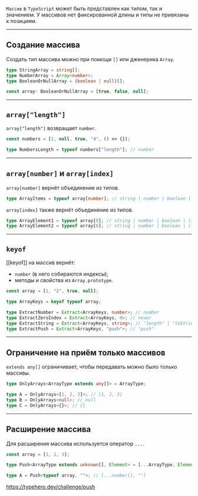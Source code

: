
`Массив` в `TypeScript` может быть представлен как типом, так и значением. У массивов нет фиксированной длины и типы не привязаны к позициям.

---
## Создание массива

Создать тип массива можно при помощи `[]` или дженерика `Array`.

```ts
type StringArray = string[];
type NumberArray = Array<number>;
type BooleanOrNullArray = (boolean | null)[];

const array: BooleanOrNullArray = [true, false, null];
```

---
## `array["length"]`

`array["length"]` возвращает `number`.

```ts
const numbers = [1, null, true, "4", () => {}];

type NumbersLength = typeof numbers["length"]; // number
```

---
## `array[number]` и `array[index]`

`array[number]` вернёт объединение из типов.

```ts
type ArrayItems = typeof array[number]; // string | number | boolean | (() => void) | null
```

`array[index]` также вернёт объединение из типов.

```ts
type ArrayElement1 = typeof array[0]; // string | number | boolean | (() => void) | null
type ArrayElement2 = typeof array[8]; // string | number | boolean | (() => void) | null
```

---
## `keyof`

[[keyof]] на массив вернёт:

- `number` (в него собираются индексы);
- методы и свойства из `Array.prototype`.

```ts
const array = [1, "2", true, null];

type ArrayKeys = keyof typeof array;

type ExtractNumber = Extract<ArrayKeys, number>; // number
type ExtractZeroIndex = Extract<ArrayKeys, 0>; // never
type ExtractString = Extract<ArrayKeys, string>; // "length" | "toString" | "toLocaleString" | "pop"
type ExtractPush = Extract<ArrayKeys, "push">; // "push"
```

---
## Ограничение на приём только массивов

`extends any[]` ограничивает, чтобы передавать можно было только массивы.

```ts
type OnlyArrays<ArrayType extends any[]> = ArrayType;

type A = OnlyArrays<[1, 2, 3]>; // [1, 2, 3]
type B = OnlyArrays<null>; // null
type C = OnlyArrays<{}>; // {}
```

---
## Расширение массива

Для расширения массива используется оператор `...`.

```ts
const array = [1, 2, 3];

type Push<ArrayType extends unknown[], Element> = [...ArrayType, Element];

type A = Push<typeof array, "">; // [...number[], ""]
```

https://typehero.dev/challenge/push